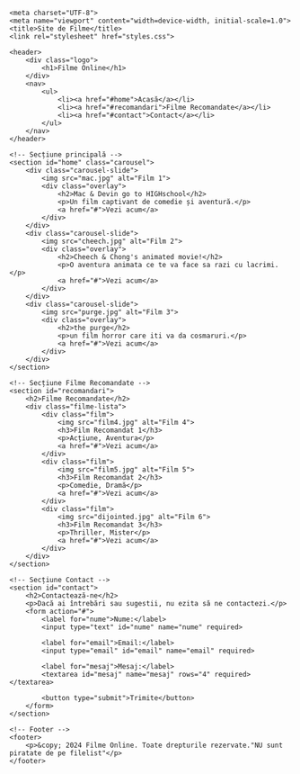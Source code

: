 <!DOCTYPE html>
<html lang="ro">
<head>
    
    <meta charset="UTF-8">
    <meta name="viewport" content="width=device-width, initial-scale=1.0">
    <title>Site de Filme</title>
    <link rel="stylesheet" href="styles.css">
</head>
<body>
    <!-- Header -->
    
    <header>
        <div class="logo">
            <h1>Filme Online</h1>
        </div>
        <nav>
            <ul>
                <li><a href="#home">Acasă</a></li>
                <li><a href="#recomandari">Filme Recomandate</a></li>
                <li><a href="#contact">Contact</a></li>
            </ul>
        </nav>
    </header>

    <!-- Secțiune principală -->
    <section id="home" class="carousel">
        <div class="carousel-slide">
            <img src="mac.jpg" alt="Film 1">
            <div class="overlay">
                <h2>Mac & Devin go to HIGHschool</h2>
                <p>Un film captivant de comedie și aventură.</p>
                <a href="#">Vezi acum</a>
            </div>
        </div>
        <div class="carousel-slide">
            <img src="cheech.jpg" alt="Film 2">
            <div class="overlay">
                <h2>Cheech & Chong's animated movie!</h2>
                <p>O aventura animata ce te va face sa razi cu lacrimi.</p>
                <a href="#">Vezi acum</a>
            </div>
        </div>
        <div class="carousel-slide">
            <img src="purge.jpg" alt="Film 3">
            <div class="overlay">
                <h2>the purge</h2>
                <p>un film horror care iti va da cosmaruri.</p>
                <a href="#">Vezi acum</a>
            </div>
        </div>
    </section>

    <!-- Secțiune Filme Recomandate -->
    <section id="recomandari">
        <h2>Filme Recomandate</h2>
        <div class="filme-lista">
            <div class="film">
                <img src="film4.jpg" alt="Film 4">
                <h3>Film Recomandat 1</h3>
                <p>Acțiune, Aventura</p>
                <a href="#">Vezi acum</a>
            </div>
            <div class="film">
                <img src="film5.jpg" alt="Film 5">
                <h3>Film Recomandat 2</h3>
                <p>Comedie, Dramă</p>
                <a href="#">Vezi acum</a>
            </div>
            <div class="film">
                <img src="dijointed.jpg" alt="Film 6">
                <h3>Film Recomandat 3</h3>
                <p>Thriller, Mister</p>
                <a href="#">Vezi acum</a>
            </div>
        </div>
    </section>

    <!-- Secțiune Contact -->
    <section id="contact">
        <h2>Contactează-ne</h2>
        <p>Dacă ai întrebări sau sugestii, nu ezita să ne contactezi.</p>
        <form action="#">
            <label for="nume">Nume:</label>
            <input type="text" id="nume" name="nume" required>

            <label for="email">Email:</label>
            <input type="email" id="email" name="email" required>

            <label for="mesaj">Mesaj:</label>
            <textarea id="mesaj" name="mesaj" rows="4" required></textarea>

            <button type="submit">Trimite</button>
        </form>
    </section>

    <!-- Footer -->
    <footer>
        <p>&copy; 2024 Filme Online. Toate drepturile rezervate."NU sunt piratate de pe filelist"</p>
    </footer>
</body>
</html>
